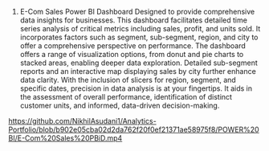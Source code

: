 1. E-Com Sales Power BI Dashboard 
Designed to provide comprehensive data insights for businesses. This dashboard facilitates detailed time series analysis of critical metrics including sales, profit, and units sold. It incorporates factors such as segment, sub-segment, region, and city to offer a comprehensive perspective on performance. 
The dashboard offers a range of visualization options, from donut and pie charts to stacked areas, enabling deeper data exploration. Detailed sub-segment reports and an interactive map displaying sales by city further enhance data clarity.
With the inclusion of slicers for region, segment, and specific dates, precision in data analysis is at your fingertips. It aids in the assessment of overall performance, identification of distinct customer units, and informed, data-driven decision-making.

https://github.com/NikhilAsudani1/Analytics-Portfolio/blob/b902e05cba02d2da762f20f0ef21371ae58975f8/POWER%20BI/E-Com%20Sales%20PBiD.mp4
